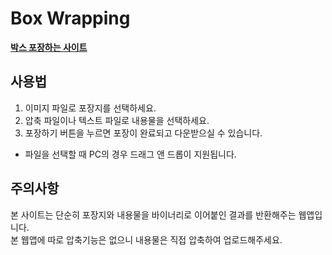 # Box Wrapping
[**박스 포장하는 사이트**](https://rtfm90172155.github.io/box_wrapping)

## 사용법
1. 이미지 파일로 포장지를 선택하세요.
2. 압축 파일이나 텍스트 파일로 내용물을 선택하세요.
3. 포장하기 버튼을 누르면 포장이 완료되고 다운받으실 수 있습니다.
* 파일을 선택할 때 PC의 경우 드래그 앤 드롭이 지원됩니다.

## 주의사항
본 사이트는 단순히 포장지와 내용물을 바이너리로 이어붙인 결과를 반환해주는 웹앱입니다.  
본 웹앱에 따로 압축기능은 없으니 내용물은 직접 압축하여 업로드해주세요.  
